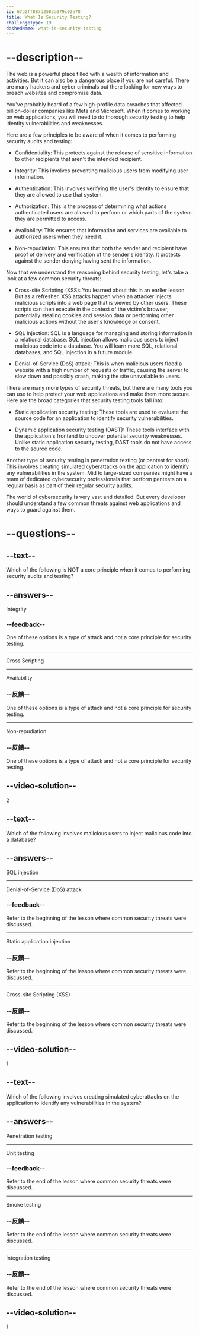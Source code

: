 ```yaml
---
id: 67d2ff887d2583a079c02e78
title: What Is Security Testing?
challengeType: 19
dashedName: what-is-security-testing
---
```


# --description--

The web is a powerful place filled with a wealth of information and activities. But it can also be a dangerous place if you are not careful. There are many hackers and cyber criminals out there looking for new ways to breach websites and compromise data.

You've probably heard of a few high-profile data breaches that affected billion-dollar companies like Meta and Microsoft. When it comes to working on web applications, you will need to do thorough security testing to help identity vulnerabilities and weaknesses.

Here are a few principles to be aware of when it comes to performing security audits and testing:

- Confidentiality: This protects against the release of sensitive information to other recipients that aren't the intended recipient.

- Integrity: This involves preventing malicious users from modifying user information.

- Authentication: This involves verifying the user's identity to ensure that they are allowed to use that system.

- Authorization: This is the process of determining what actions authenticated users are allowed to perform or which parts of the system they are permitted to access.

- Availability: This ensures that information and services are available to authorized users when they need it.

- Non-repudiation: This ensures that both the sender and recipient have proof of delivery and verification of the sender's identity. It protects against the sender denying having sent the information.

Now that we understand the reasoning behind security testing, let's take a look at a few common security threats:

- Cross-site Scripting (XSS): You learned about this in an earlier lesson. But as a refresher, XSS attacks happen when an attacker injects malicious scripts into a web page that is viewed by other users. These scripts can then execute in the context of the victim's browser, potentially stealing cookies and session data or performing other malicious actions without the user's knowledge or consent.

- SQL Injection: SQL is a language for managing and storing information in a relational database. SQL injection allows malicious users to inject malicious code into a database. You will learn more SQL, relational databases, and SQL injection in a future module.

- Denial-of-Service (DoS) attack: This is when malicious users flood a website with a high number of requests or traffic, causing the server to slow down and possibly crash, making the site unavailable to users.

There are many more types of security threats, but there are many tools you can use to help protect your web applications and make them more secure. Here are the broad categories that security testing tools fall into:

- Static application security testing: These tools are used to evaluate the source code for an application to identify security vulnerabilities.

- Dynamic application security testing (DAST): These tools interface with the application's frontend to uncover potential security weaknesses. Unlike static application security testing, DAST tools do not have access to the source code.

Another type of security testing is penetration testing (or pentest for short). This involves creating simulated cyberattacks on the application to identify any vulnerabilities in the system. Mid to large-sized companies might have a team of dedicated cybersecurity professionals that perform pentests on a regular basis as part of their regular security audits.

The world of cybersecurity is very vast and detailed. But every developer should understand a few common threats against web applications and ways to guard against them.

# --questions--

## --text--

Which of the following is NOT a core principle when it comes to performing security audits and testing?

## --answers--

Integrity

### --feedback--

One of these options is a type of attack and not a core principle for security testing.

---

Cross Scripting

---

Availability

### --反饋--

One of these options is a type of attack and not a core principle for security testing.

---

Non-repudiation

### --反饋--

One of these options is a type of attack and not a core principle for security testing.

## --video-solution--

2

## --text--

Which of the following involves malicious users to inject malicious code into a database?

## --answers--

SQL injection

---

Denial-of-Service (DoS) attack

### --feedback--

Refer to the beginning of the lesson where common security threats were discussed.

---

Static application injection

### --反饋--

Refer to the beginning of the lesson where common security threats were discussed.

---

Cross-site Scripting (XSS)

### --反饋--

Refer to the beginning of the lesson where common security threats were discussed.

## --video-solution--

1

## --text--

Which of the following involves creating simulated cyberattacks on the application to identify any vulnerabilities in the system?

## --answers--

Penetration testing

---

Unit testing

### --feedback--

Refer to the end of the lesson where common security threats were discussed.

---

Smoke testing

### --反饋--

Refer to the end of the lesson where common security threats were discussed.

---

Integration testing

### --反饋--

Refer to the end of the lesson where common security threats were discussed.

## --video-solution--

1
